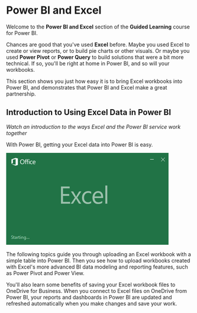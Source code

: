 <properties
   pageTitle=" Introduction to Using Excel Data in Power BI"
   description="Excel and Power BI work beautifully together, and it's easy"
   services="powerbi"
   documentationCenter=""
   authors="davidiseminger"
   manager="mblythe"
   backup=""
   editor=""
   tags=""
   qualityFocus="no"
   qualityDate=""
   featuredVideoId="TWVqSlkjVPw"
   featuredVideoThumb=""
   courseDuration="2m"/>

<tags
   ms.service="powerbi"
   ms.devlang="NA"
   ms.topic="get-started-article"
   ms.tgt_pltfrm="NA"
   ms.workload="powerbi"
   ms.date="12/01/2016"
   ms.author="davidi"/>

# Power BI and Excel

Welcome to the **Power BI and Excel** section of the **Guided Learning** course for Power BI.

Chances are good that you've used **Excel** before. Maybe you used Excel to create or view reports, or to build pie charts or other visuals. Or maybe you used **Power Pivot** or **Power Query** to build solutions that were a bit more technical. If so, you'll be right at home in Power BI, and so will your workbooks.

This section shows you just how easy it is to bring Excel workbooks into Power BI, and demonstrates that Power BI and Excel make a great partnership.

## Introduction to Using Excel Data in Power BI

*Watch an introduction to the ways Excel and the Power BI service work together*

With Power BI, getting your Excel data into Power BI is easy.

![](media/powerbi-learning-5-1-intro-excel-data/5-1_1.png)

The following topics guide you through uploading an Excel workbook with a simple table into Power BI. Then you see how to upload workbooks created with Excel's more advanced BI data modeling and reporting features, such as Power Pivot and Power View.

You'll also learn some benefits of saving your Excel workbook files to OneDrive for Business. When you connect to Excel files on OneDrive from Power BI, your reports and dashboards in Power BI are updated and refreshed automatically when you make changes and save your work.
